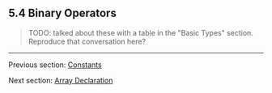 ## 5.4 Binary Operators

>TODO: talked about these with a table in the "Basic Types" section.  Reproduce that conversation here?

---

Previous section: [Constants](5.3-Constants.md)

Next section: [Array Declaration](5.6-Array_Declaration.md)